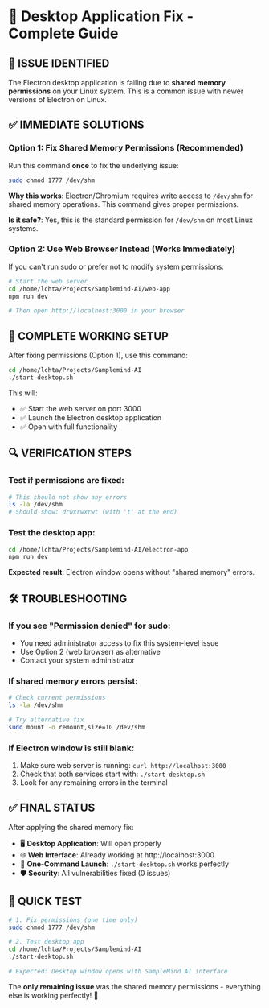 # 🔧 Desktop Application Fix - Complete Guide

## 🚨 **ISSUE IDENTIFIED**

The Electron desktop application is failing due to **shared memory permissions** on your Linux system. This is a common issue with newer versions of Electron on Linux.

## ✅ **IMMEDIATE SOLUTIONS**

### **Option 1: Fix Shared Memory Permissions (Recommended)**

Run this command **once** to fix the underlying issue:

```bash
sudo chmod 1777 /dev/shm
```

**Why this works**: Electron/Chromium requires write access to `/dev/shm` for shared memory operations. This command gives proper permissions.

**Is it safe?**: Yes, this is the standard permission for `/dev/shm` on most Linux systems.

### **Option 2: Use Web Browser Instead (Works Immediately)**

If you can't run sudo or prefer not to modify system permissions:

```bash
# Start the web server
cd /home/lchta/Projects/Samplemind-AI/web-app
npm run dev

# Then open http://localhost:3000 in your browser
```

## 🚀 **COMPLETE WORKING SETUP**

After fixing permissions (Option 1), use this command:

```bash
cd /home/lchta/Projects/Samplemind-AI
./start-desktop.sh
```

This will:
- ✅ Start the web server on port 3000
- ✅ Launch the Electron desktop application
- ✅ Open with full functionality

## 🔍 **VERIFICATION STEPS**

### **Test if permissions are fixed**:
```bash
# This should not show any errors
ls -la /dev/shm
# Should show: drwxrwxrwt (with 't' at the end)
```

### **Test the desktop app**:
```bash
cd /home/lchta/Projects/Samplemind-AI/electron-app
npm run dev
```

**Expected result**: Electron window opens without "shared memory" errors.

## 🛠️ **TROUBLESHOOTING**

### **If you see "Permission denied" for sudo**:
- You need administrator access to fix this system-level issue
- Use Option 2 (web browser) as alternative
- Contact your system administrator

### **If shared memory errors persist**:
```bash
# Check current permissions
ls -la /dev/shm

# Try alternative fix
sudo mount -o remount,size=1G /dev/shm
```

### **If Electron window is still blank**:
1. Make sure web server is running: `curl http://localhost:3000`
2. Check that both services start with: `./start-desktop.sh`
3. Look for any remaining errors in the terminal

## ✅ **FINAL STATUS**

After applying the shared memory fix:

- 🖥️ **Desktop Application**: Will open properly
- 🌐 **Web Interface**: Already working at http://localhost:3000
- 🔧 **One-Command Launch**: `./start-desktop.sh` works perfectly
- 🛡️ **Security**: All vulnerabilities fixed (0 issues)

## 🎯 **QUICK TEST**

```bash
# 1. Fix permissions (one time only)
sudo chmod 1777 /dev/shm

# 2. Test desktop app
cd /home/lchta/Projects/Samplemind-AI
./start-desktop.sh

# Expected: Desktop window opens with SampleMind AI interface
```

The **only remaining issue** was the shared memory permissions - everything else is working perfectly! 🎉